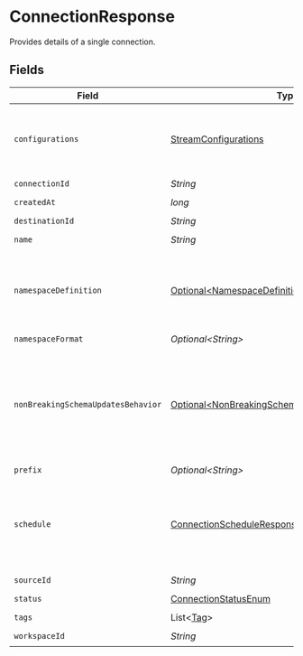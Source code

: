 # ConnectionResponse

Provides details of a single connection.


## Fields

| Field                                                                                                          | Type                                                                                                           | Required                                                                                                       | Description                                                                                                    |
| -------------------------------------------------------------------------------------------------------------- | -------------------------------------------------------------------------------------------------------------- | -------------------------------------------------------------------------------------------------------------- | -------------------------------------------------------------------------------------------------------------- |
| `configurations`                                                                                               | [StreamConfigurations](../../models/shared/StreamConfigurations.md)                                            | :heavy_check_mark:                                                                                             | A list of configured stream options for a connection.                                                          |
| `connectionId`                                                                                                 | *String*                                                                                                       | :heavy_check_mark:                                                                                             | N/A                                                                                                            |
| `createdAt`                                                                                                    | *long*                                                                                                         | :heavy_check_mark:                                                                                             | N/A                                                                                                            |
| `destinationId`                                                                                                | *String*                                                                                                       | :heavy_check_mark:                                                                                             | N/A                                                                                                            |
| `name`                                                                                                         | *String*                                                                                                       | :heavy_check_mark:                                                                                             | N/A                                                                                                            |
| `namespaceDefinition`                                                                                          | [Optional\<NamespaceDefinitionEnum>](../../models/shared/NamespaceDefinitionEnum.md)                           | :heavy_minus_sign:                                                                                             | Define the location where the data will be stored in the destination                                           |
| `namespaceFormat`                                                                                              | *Optional\<String>*                                                                                            | :heavy_minus_sign:                                                                                             | N/A                                                                                                            |
| `nonBreakingSchemaUpdatesBehavior`                                                                             | [Optional\<NonBreakingSchemaUpdatesBehaviorEnum>](../../models/shared/NonBreakingSchemaUpdatesBehaviorEnum.md) | :heavy_minus_sign:                                                                                             | Set how Airbyte handles syncs when it detects a non-breaking schema change in the source                       |
| `prefix`                                                                                                       | *Optional\<String>*                                                                                            | :heavy_minus_sign:                                                                                             | N/A                                                                                                            |
| `schedule`                                                                                                     | [ConnectionScheduleResponse](../../models/shared/ConnectionScheduleResponse.md)                                | :heavy_check_mark:                                                                                             | schedule for when the the connection should run, per the schedule type                                         |
| `sourceId`                                                                                                     | *String*                                                                                                       | :heavy_check_mark:                                                                                             | N/A                                                                                                            |
| `status`                                                                                                       | [ConnectionStatusEnum](../../models/shared/ConnectionStatusEnum.md)                                            | :heavy_check_mark:                                                                                             | N/A                                                                                                            |
| `tags`                                                                                                         | List\<[Tag](../../models/shared/Tag.md)>                                                                       | :heavy_check_mark:                                                                                             | N/A                                                                                                            |
| `workspaceId`                                                                                                  | *String*                                                                                                       | :heavy_check_mark:                                                                                             | N/A                                                                                                            |
